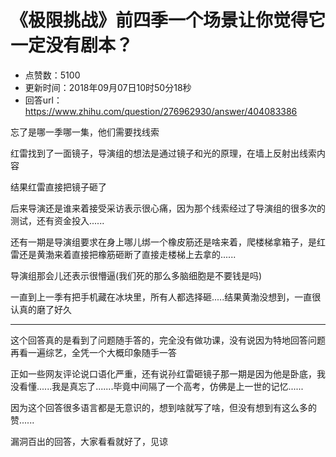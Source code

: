 # 《极限挑战》前四季一个场景让你觉得它一定没有剧本？
- 点赞数：5100
- 更新时间：2018年09月07日10时50分18秒
- 回答url：https://www.zhihu.com/question/276962930/answer/404083386
<body>
 <p data-pid="W5AzBwBR">忘了是哪一季哪一集，他们需要找线索</p>
 <p data-pid="bQrwHCVw">红雷找到了一面镜子，导演组的想法是通过镜子和光的原理，在墙上反射出线索内容</p>
 <p data-pid="AgsJtHZb">结果红雷直接把镜子砸了</p>
 <p data-pid="UbTSORU5">后来导演还是谁来着接受采访表示很心痛，因为那个线索经过了导演组的很多次的测试，还有资金投入......</p>
 <p data-pid="NSO9mOpE">还有一期是导演组要求在身上哪儿绑一个橡皮筋还是啥来着，爬楼梯拿箱子，是红雷还是黄渤来着直接把橡筋砸断了直接走楼梯上去拿的......</p>
 <p data-pid="uQjpe3Ei">导演组那会儿还表示很懵逼(我们死的那么多脑细胞是不要钱是吗)</p>
 <p data-pid="CXY0BwI6">一直到上一季有把手机藏在冰块里，所有人都选择砸.....结果黄渤没想到，一直很认真的磨了好久</p>
 <hr>
 <p data-pid="Jzl_wTqs">这个回答真的是看到了问题随手答的，完全没有做功课，没有说因为特地回答问题再看一遍综艺，全凭一个大概印象随手一答</p>
 <p data-pid="23XKx_9s">正如一些网友评论说口语化严重，还有说孙红雷砸镜子那一期是因为他是卧底，我没看懂......我是真忘了.......毕竟中间隔了一个高考，仿佛是上一世的记忆......</p>
 <p data-pid="fWhpz3xS">因为这个回答很多语言都是无意识的，想到啥就写了啥，但没有想到有这么多的赞......</p>
 <p data-pid="iCVj-p_N">漏洞百出的回答，大家看看就好了，见谅</p>
</body>